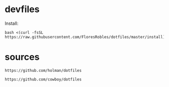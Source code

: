 # devfiles
Install:
```
bash <(curl -fsSL https://raw.githubusercontent.com/FloresRobles/dotfiles/master/install)
```

# sources

`https://github.com/holman/dotfiles`

`https://github.com/cowboy/dotfiles`
